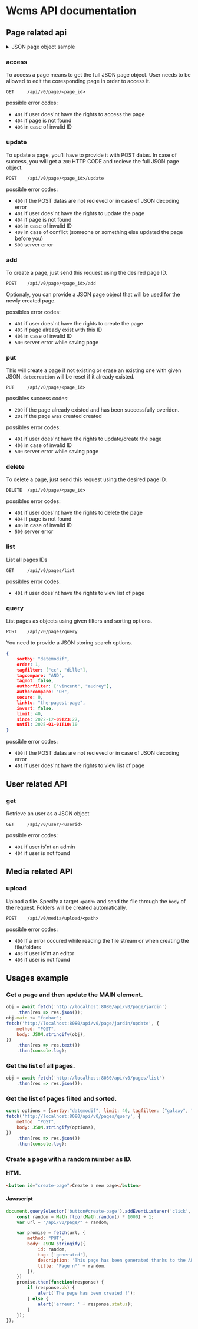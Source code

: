 Wcms API documentation
=================


Page related api
----------------




<details>
    <summary>JSON page object sample</summary>
    <pre>
        <code>
{
    "id": "garden",
    "title": "A nice Garden !!",
    "description": "With a lot of snails",
    "lang": "en",
    "tag": [
        "place", "green"
    ],
    "date": "2022-03-20T20:47:00+01:00",
    "datecreation": "2022-03-20T20:47:18+01:00",
    "datemodif": "2022-05-29T14:59:58+02:00",
    "daterender": "2022-05-14T16:42:49+02:00",
    "css": "",
    "javascript": "",
    "body": "%HEADER%\r\n\r\n%NAV%\r\n\r\n%ASIDE%\r\n\r\n%MAIN%\r\n\r\n%FOOTER%",
    "header": "",
    "main": "# Welcome to my Garden !!",
    "nav": "",
    "aside": "",
    "footer": "",
    "externalcss": [],
    "customhead": "",
    "secure": 1,
    "interface": "main",
    "linkto": [],
    "templatebody": "",
    "templatecss": "",
    "templatejavascript": "",
    "favicon": "",
    "thumbnail": "",
    "authors": [
        "cindy",
        "vincent"
    ],
    "displaycount": 1,
    "visitcount": 0,
    "editcount": 3,
    "sleep": 0,
    "redirection": "",
    "refresh": 0,
    "password": null
}
        </code>
    </pre>
</details>


### access

To access a page means to get the full JSON page object. User needs to be allowed to edit the coresponding page in order to access it.

    GET     /api/v0/page/<page_id>

possible error codes:

- `401` if user does'nt have the rights to access the page
- `404` if page is not found
- `406` in case of invalid ID

### update

To update a page, you'll have to provide it with POST datas.
In case of success, you will get a `200` HTTP CODE and recieve the full JSON page object.

    POST    /api/v0/page/<page_id>/update

possible error codes:

- `400` if the POST datas are not recieved or in case of JSON decoding error
- `401` if user does'nt have the rights to update the page
- `404` if page is not found
- `406` in case of invalid ID
- `409` in case of conflict (someone or something else updated the page before you)
- `500` server error



### add

To create a page, just send this request using the desired page ID.

    POST    /api/v0/page/<page_id>/add

Optionaly, you can provide a JSON page object that will be used for the newly created page.

possibles error codes:

- `401` if user does'nt have the rights to create the page
- `405` if page already exist with this ID
- `406` in case of invalid ID
- `500` server error while saving page


### put

This will create a page if not existing or erase an existing one with given JSON.
`datecreation` will be reset if it already existed.

    PUT     /api/v0/page/<page_id>

possibles success codes:

- `200` if the page already existed and has been successfully overiden.
- `201` if the page was created created

possibles error codes:

- `401` if user does'nt have the rights to update/create the page
- `406` in case of invalid ID
- `500` server error while saving page



### delete

To delete a page, just send this request using the desired page ID.

    DELETE  /api/v0/page/<page_id>

possibles error codes:

- `401` if user does'nt have the rights to delete the page
- `404` if page is not found
- `406` in case of invalid ID
- `500` server error


### list

List all pages IDs

    GET     /api/v0/pages/list

possibles error codes:

- `401` if user does'nt have the rights to view list of page


### query

List pages as objects using given filters and sorting options.

    POST    /api/v0/pages/query

You need to provide a JSON storing search options.

```json
{
    sortby: "datemodif",
    order: 1,
    tagfilter: ["cc", "dille"],
    tagcompare: "AND",
    tagnot: false,
    authorfilter: ["vincent", "audrey"],
    authorcompare: "OR",
    secure: 0,
    linkto: "the-pagest-page",
    invert: false,
    limit: 40,
    since: 2022-12-09T23:27,
    until: 2025-01-01T10:10
}
```

possible error codes:

- `400` if the POST datas are not recieved or in case of JSON decoding error
- `401` if user does'nt have the rights to view list of page




User related API
----------------


### get

Retrieve an user as a JSON object

    GET     /api/v0/user/<userid>

possible error codes:

- `401` if user is'nt an admin
- `404` if user is not found



Media related API
-----------------


### upload

Upload a file. Specify a target `<path>` and send the file through the `body` of the request. Folders will be created automatically.

    POST    /api/v0/media/upload/<path>

possible error codes:

- `400` If a error occured while reading the file stream or when creating the file/folders
- `403` if user is'nt an editor
- `406` if user is not found



Usages example
--------------

### Get a page and then update the MAIN element.

```js
obj = await fetch('http://localhost:8080/api/v0/page/jardin')
    .then(res => res.json());
obj.main += "foobar";
fetch('http://localhost:8080/api/v0/page/jardin/update', {
    method: "POST",
    body: JSON.stringify(obj),
})
    .then(res => res.text())
    .then(console.log);
```

### Get the list of all pages.

```js
obj = await fetch('http://localhost:8080/api/v0/pages/list')
    .then(res => res.json());
```

### Get the list of pages filted and sorted.

```js
const options = {sortby:"datemodif", limit: 40, tagfilter: ["galaxy", "sublime"]};
fetch('http://localhost:8080/api/v0/pages/query', {
    method: "POST",
    body: JSON.stringify(options),
})
    .then(res => res.json())
    .then(console.log);
```

### Create a page with a random number as ID.

#### HTML

```html
<button id="create-page">Create a new page</button>
```

#### Javascript

```js
document.querySelector('button#create-page').addEventListener('click', function(){
    const random = Math.floor(Math.random() * 1000) + 1;
    var url = "/api/v0/page/" + random;

    var promise = fetch(url, {
        method: "PUT",
        body: JSON.stringify({
            id: random,
            tag: ['generated'],
            description: 'This page has been generated thanks to the API',
            title: 'Page n°' + random,
        }),
    })
    promise.then(function(response) {
        if (response.ok) {
            alert('The page has been created !');
        } else {
            alert('erreur: ' + response.status);
        }
    });
});
```


